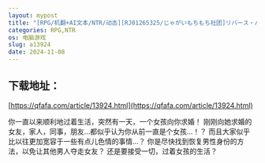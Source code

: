 ```yaml
---
layout: mypost
title: "[RPG/机翻+AI文本/NTR/动态][RJ01265325/じゃがいもちもち社团]リバース・ハーツ アーリーアクセ[Ver0.1][PC/2.3G]"
categories: RPG,NTR
os: 电脑游戏
slug: a13924
date: 2024-11-08
---
```


## 下载地址：

[https://qfafa.com/article/13924.html](https://qfafa.com/article/13924.html)

你一直以来顺利地过着生活，突然有一天，一个女孩向你求婚！
刚刚向她求婚的女友，家人，同事，朋友…都似乎认为你从前一直是个女孩…！？
而且大家似乎比以往更加宽容于一些有点儿色情的事情…？
你是尽快找到恢复男性身份的方法，以免让其他男人夺走女友？
还是要接受一切，过着女孩的生活？